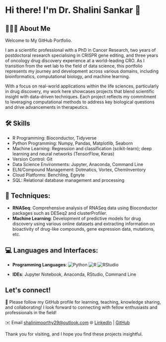 # Hi there! I'm Dr. Shalini Sankar 👋

## 🙋🏽‍♀️ About Me

Welcome to My GitHub Portfolio.

I am a scientific professional with a PhD in Cancer Research, two years of postdoctoral research specialising in CRISPR gene editing, and three years of oncology drug discovery experience at a world-leading CRO. As I transition from the wet lab to the field of data science, this portfolio represents my journey and development across various domains, including bioinformatics, computational biology, and machine learning.

With a focus on real-world applications within the life sciences, particularly in drug discovery, my work here showcases projects that blend scientific insight with data-driven techniques. Each project reflects my commitment to leveraging computational methods to address key biological questions and drive advancements in therapeutics.

## 🛠️ Skills

- R Programming: Bioconductor, Tidyverse
- Python Programming: Numpy, Pandas, Matplotlib, Seaborn
- Machine Learning: Regression and classification (scikit-learn); deep learning and neural networks (TensorFlow, Keras)
- Version Control: Git
- Data Science Environments: Jupyter, Anaconda, Command Line
- ELN/Compound Management: Dotmatics, Vortex, ChemInventory
- Cloud Platforms: Benchling, Egnyte
- SQL: Relational database management and processing

## 🔧 Techniques:

- **RNASeq**: Comprehensive analysis of RNASeq data using Bioconductor packages such as DESeq2 and clusterProfiler.
- **Machine Learning**: Development of predictive models for drug discovery using various online datasets and extracting information on bioactivity of drug-like compounds, gene expression data, mutations, etc.

## 💻 Languages and Interfaces:

- **Programming Languages**:
  ![Python](https://img.shields.io/badge/python-3.13-blue.svg) ![R](https://img.shields.io/badge/R-4.4.1--win-blue.svg) ![RStudio](https://img.shields.io/badge/RStudio-2024.09.1%2B394-blue.svg)

- **IDEs**: Jupyter Notebook, Anaconda, RStudio, Command Line

## Let's connect!

🤝 Please follow my GitHub profile for learning, teaching, knowledge sharing, and collaborating! I look forward to connecting with fellow enthusiasts and professionals in the field!

✉️ Email [shalinimoorthy29@outlook.com](mailto:shalinimoorthy29@outlook.com)
🌐 [LinkedIn](https://www.linkedin.com/in/shalini-sankar-1bb4bab5/) | [GitHub](https://github.com/shalinimoorthy29)

Thank you for visiting, and I hope you find these projects insightful.
